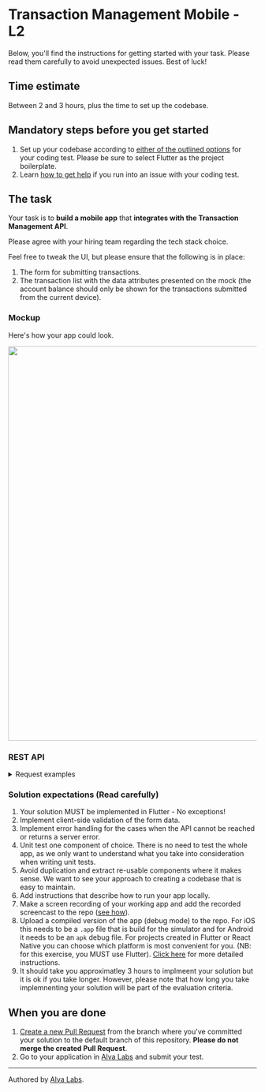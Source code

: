 # Transaction Management Mobile - L2

Below, you'll find the instructions for getting started with your task. Please read them carefully to avoid unexpected issues. Best of luck!

## Time estimate

Between 2 and 3 hours, plus the time to set up the codebase.

## Mandatory steps before you get started

1. Set up your codebase according to [either of the outlined options](https://help.alvalabs.io/en/articles/9028914-how-to-set-up-the-codebase-for-your-coding-test) for your coding test. Please be sure to select Flutter as the project boilerplate.
2. Learn [how to get help](https://help.alvalabs.io/en/articles/9028899-how-to-ask-for-help-with-coding-tests) if you run into an issue with your coding test.

## The task

<!--TASK_INSTRUCTIONS_START-->
Your task is to **build a mobile app** that **integrates with the Transaction Management API**.

Please agree with your hiring team regarding the tech stack choice.

Feel free to tweak the UI, but please ensure that the following is in place:

1. The form for submitting transactions.
2. The transaction list with the data attributes presented on the mock (the account balance should only be shown for the transactions submitted from the current device).

### Mockup
Here's how your app could look.

<img src="https://user-images.githubusercontent.com/1162212/118036633-17fa0300-b36d-11eb-8b86-41e58b786528.png" height="800" />

### REST API

<details>
<summary>Request examples</summary>

##### Get historical transactions

```
GET https://infra.devskills.app/api/transaction-management/transactions
```

##### Create a new transaction

```
POST https://infra.devskills.app/api/transaction-management/transactions
Content-Type: application/json

{
  "account_id": "0afd02d3-6c59-46e7-b7bc-893c5e0b7ac2",
  "amount": 7
}
```

##### Get a transaction by id

```
GET https://infra.devskills.app/api/transaction-management/transactions/7c94635a-40a3-4c87-888a-42c3ce5b9750
```

##### Get an account by id

```
GET https://infra.devskills.app/api/transaction-management/accounts/0afd02d3-6c59-46e7-b7bc-893c5e0b7ac2
```

</details>

### Solution expectations (Read carefully)

1. Your solution MUST be implemented in Flutter - No exceptions!
2. Implement client-side validation of the form data.
3. Implement error handling for the cases when the API cannot be reached or returns a server error.
4. Unit test one component of choice. There is no need to test the whole app, as we only want to understand what you take into consideration when writing unit tests.
5. Avoid duplication and extract re-usable components where it makes sense. We want to see your approach to creating a codebase that is easy to maintain.
6. Add instructions that describe how to run your app locally.
7. Make a screen recording of your working app and add the recorded screencast to the repo ([see how](https://help.alvalabs.io/en/articles/9046916-screen-recording-instructions-for-mobile-coding-tests)).
8. Upload a compiled version of the app (debug mode) to the repo. For iOS this needs to be a `.app` file that is build for the simulator and for Android it needs to be an `apk` debug file. For projects created in Flutter or React Native you can choose which platform is most convenient for you. (NB: for this exercise, you MUST use Flutter). [Click here](https://help.alvalabs.io/en/articles/9046962-building-mobile-coding-test-application) for more detailed instructions.
9. It should take you approximatley 3 hours to implmeent your solution but it is ok if you take longer. However, please note that how long you take implemnenting your solution will be part of the evaluation criteria.
<!--TASK_INSTRUCTIONS_END-->

## When you are done

1. [Create a new Pull Request](https://docs.github.com/en/pull-requests/collaborating-with-pull-requests/proposing-changes-to-your-work-with-pull-requests/creating-a-pull-request) from the branch where you've committed your solution to the default branch of this repository. **Please do not merge the created Pull Request**.
2. Go to your application in [Alva Labs](https://app.alvalabs.io) and submit your test.

---

Authored by [Alva Labs](https://www.alvalabs.io/).
